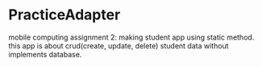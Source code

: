 # PracticeAdapter
mobile computing assignment 2: making student app using static method.
this app is about crud(create, update, delete) student data without implements database.

